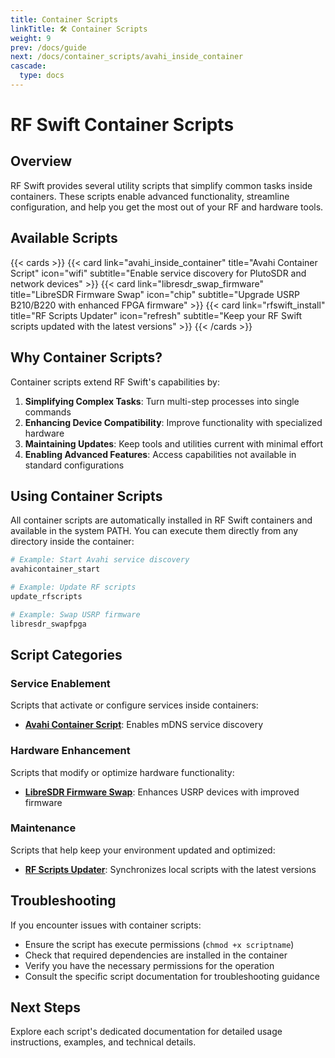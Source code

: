 ```yaml
---
title: Container Scripts
linkTitle: 🛠️ Container Scripts
weight: 9
prev: /docs/guide
next: /docs/container_scripts/avahi_inside_container
cascade:
  type: docs
---
```


# RF Swift Container Scripts

## Overview

RF Swift provides several utility scripts that simplify common tasks inside containers. These scripts enable advanced functionality, streamline configuration, and help you get the most out of your RF and hardware tools.

## Available Scripts

{{< cards >}}
  {{< card link="avahi_inside_container" title="Avahi Container Script" icon="wifi" subtitle="Enable service discovery for PlutoSDR and network devices" >}}
  {{< card link="libresdr_swap_firmware" title="LibreSDR Firmware Swap" icon="chip" subtitle="Upgrade USRP B210/B220 with enhanced FPGA firmware" >}}
  {{< card link="rfswift_install" title="RF Scripts Updater" icon="refresh" subtitle="Keep your RF Swift scripts updated with the latest versions" >}}
{{< /cards >}}

## Why Container Scripts?

Container scripts extend RF Swift's capabilities by:

1. **Simplifying Complex Tasks**: Turn multi-step processes into single commands
2. **Enhancing Device Compatibility**: Improve functionality with specialized hardware
3. **Maintaining Updates**: Keep tools and utilities current with minimal effort
4. **Enabling Advanced Features**: Access capabilities not available in standard configurations

## Using Container Scripts

All container scripts are automatically installed in RF Swift containers and available in the system PATH. You can execute them directly from any directory inside the container:

```bash
# Example: Start Avahi service discovery
avahicontainer_start

# Example: Update RF scripts
update_rfscripts

# Example: Swap USRP firmware
libresdr_swapfpga
```

## Script Categories

### Service Enablement
Scripts that activate or configure services inside containers:
- **[Avahi Container Script](avahi_inside_container)**: Enables mDNS service discovery

### Hardware Enhancement
Scripts that modify or optimize hardware functionality:
- **[LibreSDR Firmware Swap](libresdr_swap_firmware)**: Enhances USRP devices with improved firmware

### Maintenance
Scripts that help keep your environment updated and optimized:
- **[RF Scripts Updater](rfswift_install)**: Synchronizes local scripts with the latest versions

## Troubleshooting

If you encounter issues with container scripts:

- Ensure the script has execute permissions (`chmod +x scriptname`)
- Check that required dependencies are installed in the container
- Verify you have the necessary permissions for the operation
- Consult the specific script documentation for troubleshooting guidance

## Next Steps

Explore each script's dedicated documentation for detailed usage instructions, examples, and technical details.